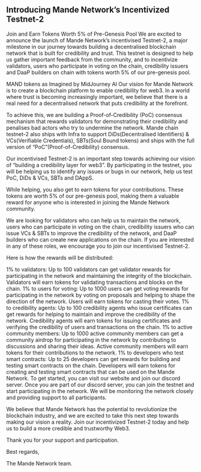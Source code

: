 ## Introducing Mande Network’s Incentivized Testnet-2

Join and Earn Tokens Worth 5% of Pre-Genesis Pool
We are excited to announce the launch of Mande Network’s incentivised Testnet-2, a major milestone in our journey towards building a decentralised blockchain network that is built for credibility and trust. This testnet is designed to help us gather important feedback from the community, and to incentivize validators, users who participate in voting on the chain, credibility issuers and DaaP builders on chain with tokens worth 5% of our pre-genesis pool.


MAND tokens as Imagined by MidJourney AI
Our vision for Mande Network is to create a blockchain platform to enable credibility for web3. In a world where trust is becoming increasingly important, we believe that there is a real need for a decentralised network that puts credibility at the forefront.

To achieve this, we are building a Proof-of-Credibility (PoC) consensus mechanism that rewards validators for demonstrating their credibility and penalises bad actors who try to undermine the network. Mande chain testnet-2 also ships with Infra to support DiDs(Decentralised Identifiers) & VCs(Verifiable Credentials), SBTs(Soul Bound tokens) and ships with the full version of “PoC”(Proof-of-Credibility) consensus.

Our incentivised Testnet-2 is an important step towards achieving our vision of “building a credibility layer for web3”. By participating in the testnet, you will be helping us to identify any issues or bugs in our network, help us test PoC, DiDs & VCs, SBTs and DAppS.

While helping, you also get to earn tokens for your contributions. These tokens are worth 5% of our pre-genesis pool, making them a valuable reward for anyone who is interested in joining the Mande Network community.

We are looking for validators who can help us to maintain the network, users who can participate in voting on the chain, credibility issuers who can issue VCs & SBTs to improve the credibility of the network, and DaaP builders who can create new applications on the chain. If you are interested in any of these roles, we encourage you to join our incentivised Testnet-2.

Here is how the rewards will be distributed:

1% to validators: Up to 100 validators can get validator rewards for participating in the network and maintaining the integrity of the blockchain. Validators will earn tokens for validating transactions and blocks on the chain.
1% to users for voting: Up to 1000 users can get voting rewards for participating in the network by voting on proposals and helping to shape the direction of the network. Users will earn tokens for casting their votes.
1% to credibility agents: Up to 100 credibility agents who issue certificates can get rewards for helping to maintain and improve the credibility of the network. Credibility agents will earn tokens for issuing certificates and verifying the credibility of users and transactions on the chain.
1% to active community members: Up to 1000 active community members can get a community airdrop for participating in the network by contributing to discussions and sharing their ideas. Active community members will earn tokens for their contributions to the network.
1% to developers who test smart contracts: Up to 25 developers can get rewards for building and testing smart contracts on the chain. Developers will earn tokens for creating and testing smart contracts that can be used on the Mande Network.
To get started, you can visit our website and join our discord server. Once you are part of our discord server, you can join the testnet and start participating in the network. We will be monitoring the network closely and providing support to all participants.

We believe that Mande Network has the potential to revolutionize the blockchain industry, and we are excited to take this next step towards making our vision a reality. Join our incentivized Testnet-2 today and help us to build a more credible and trustworthy Web3.

Thank you for your support and participation.

Best regards,

The Mande Network team.
